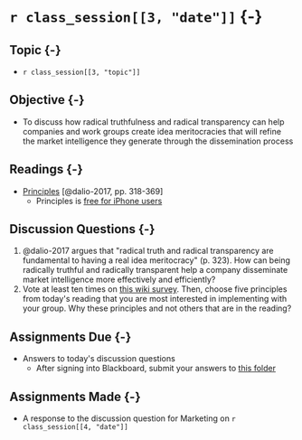 # `r class_session[[3, "date"]]` {-}

## Topic {-}

- `r class_session[[3, "topic"]]`

## Objective {-}

- To discuss how radical truthfulness and radical transparency can help
companies and work groups create idea meritocracies that will refine the market
intelligence they generate through the dissemination process

## Readings {-}

- [Principles][dalio-2017] [@dalio-2017, pp. 318-369]
    - Principles is [free for iPhone users][]

## Discussion Questions {-}

1. @dalio-2017 argues that "radical truth and radical transparency are
fundamental to having a real idea meritocracy" (p. 323). How can being radically
truthful and radically transparent help a company disseminate market
intelligence more effectively and efficiently?
2. Vote at least ten times on [this wiki survey][]. Then, choose five principles
from today's reading that you are most interested in implementing with your
group. Why these principles and not others that are in the reading?

## Assignments Due {-}

- Answers to today's discussion questions
    - After signing into Blackboard, submit your answers to [this
    folder][discussion-questions-submission]

## Assignments Made {-}

- A response to the discussion question for Marketing on `r class_session[[4,
"date"]]`

[dalio-2017]: https://www.principles.com/
[discussion-questions-submission]: https://blackboard.comm.virginia.edu/webapps/blackboard/content/listContent.jsp?course_id=_2942_1&content_id=_140539_1
[free for iPhone users]: https://principles.app.link/web_main_PIAappstore
[this wiki survey]: https://www.allourideas.org/principles-disseminate-survey